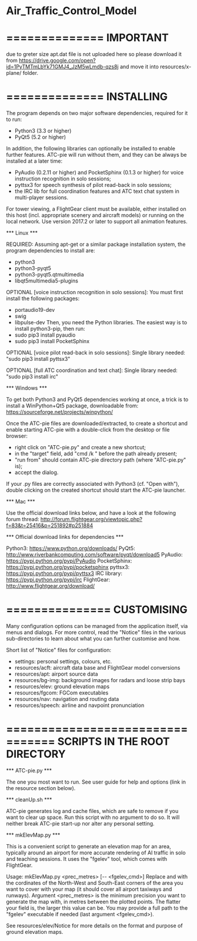 # Air_Traffic_Control_Model

==============
  IMPORTANT
==============

due to greter size apt.dat file is not uploaded here so please download it from https://drive.google.com/open?id=1PyTMTmLbYk71GMJ4_JzM5wLmdb-qzs8j   and move it into resources/x-plane/ folder.



==============
  INSTALLING
==============

The program depends on two major software dependencies, required for it to run:
 - Python3 (3.3 or higher)
 - PyQt5 (5.2 or higher)

In addition, the following libraries can optionally be installed to enable
further features. ATC-pie will run without them, and they can be always be
installed at a later time:
 - PyAudio (0.2.11 or higher) and PocketSphinx (0.1.3 or higher) for voice
   instruction recognition in solo sessions;
 - pyttsx3 for speech synthesis of pilot read-back in solo sessions;
 - the IRC lib for full coordination features and ATC text chat system in
   multi-player sessions.

For tower viewing, a FlightGear client must be available, either installed on
this host (incl. appropriate scenery and aircraft models) or running on the
local network. Use version 2017.2 or later to support all animation features.


*** Linux ***

REQUIRED:
Assuming apt-get or a similar package installation system, the program
dependencies to install are:
 - python3
 - python3-pyqt5
 - python3-pyqt5.qtmultimedia
 - libqt5multimedia5-plugins

OPTIONAL [voice instruction recognition in solo sessions]:
You must first install the following packages:
 - portaudio19-dev
 - swig
 - libpulse-dev
Then, you need the Python libraries. The easiest way is to install python3-pip,
then run:
 - sudo pip3 install pyaudio
 - sudo pip3 install PocketSphinx

OPTIONAL [voice pilot read-back in solo sessions]:
Single library needed: "sudo pip3 install pyttsx3"

OPTIONAL [full ATC coordination and text chat]:
Single library needed: "sudo pip3 install irc"


*** Windows ***

To get both Python3 and PyQt5 dependencies working at once, a trick is to
install a WinPython+Qt5 package, downloadable from:
  https://sourceforge.net/projects/winpython/

Once the ATC-pie files are downloaded/extracted, to create a shortcut and enable
starting ATC-pie with a double-click from the desktop or file browser:
 - right click on "ATC-pie.py" and create a new shortcut;
 - in the "target" field, add "cmd /k " before the path already present;
 - "run from" should contain ATC-pie directory path (where "ATC-pie.py" is);
 - accept the dialog.

If your .py files are correctly associated with Python3 (cf. "Open with"),
double clicking on the created shortcut should start the ATC-pie launcher.


*** Mac ***

Use the official download links below, and have a look at the following forum
thread: http://forum.flightgear.org/viewtopic.php?f=83&t=25416&p=251892#p251884


*** Official download links for dependencies ***

Python3:      https://www.python.org/downloads/
PyQt5:        http://www.riverbankcomputing.com/software/pyqt/download5
PyAudio:      https://pypi.python.org/pypi/PyAudio
PocketSphinx: https://pypi.python.org/pypi/pocketsphinx
pyttsx3:      https://pypi.python.org/pypi/pyttsx3
IRC library:  https://pypi.python.org/pypi/irc
FlightGear:   http://www.flightgear.org/download/



===============
  CUSTOMISING
===============

Many configuration options can be managed from the application itself, via
menus and dialogs. For more control, read the "Notice" files in the various
sub-directories to learn about what you can further customise and how.

Short list of "Notice" files for configuration:
 - settings:         personal settings, colours, etc.
 - resources/acft:   aircraft data base and FlightGear model conversions
 - resources/apt:    airport source data
 - resources/bg-img: background images for radars and loose strip bays
 - resources/elev:   ground elevation maps
 - resources/fgcom:  FGCom executables
 - resources/nav:    navigation and routing data
 - resources/speech: airline and navpoint pronunciation



=================================
  SCRIPTS IN THE ROOT DIRECTORY
=================================

*** ATC-pie.py ***

The one you most want to run. See user guide for help and options (link in the
resource section below).


*** cleanUp.sh ***

ATC-pie generates log and cache files, which are safe to remove if you want to
clear up space. Run this script with no argument to do so. It will neither
break ATC-pie start-up nor alter any personal setting.


*** mkElevMap.py ***

This is a convenient script to generate an elevation map for an area, typically
around an airport for more accurate rendering of AI traffic in solo and
teaching sessions. It uses the "fgelev" tool, which comes with FlightGear.

Usage: mkElevMap.py <nw> <se> <prec_metres> [-- <fgelev_cmd>]
Replace <nw> and <se> with the cordinates of the North-West and South-East
corners of the area you want to cover with your map (it should cover all
airport taxiways and runways). Argument <prec_metres> is the minimum precision
you want to generate the map with, in metres between the plotted points. The
flatter your field is, the larger this value can be. You may provide a full
path to the "fgelev" executable if needed (last argument <fgelev_cmd>).

See resources/elev/Notice for more details on the format and purpose of ground
elevation maps.


